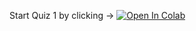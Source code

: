 Start Quiz 1 by clicking -> [![Open In Colab](https://colab.research.google.com/assets/colab-badge.svg)](https://colab.research.google.com/drive/16tgS6JZwsBN_ndnDQhYbuRT6bAJQ26uq?usp=sharing)
